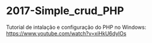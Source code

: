 # 2017-Simple_crud_PHP




Tutorial de intalação e configuração do PHP no Windows: https://www.youtube.com/watch?v=xiHkU6dylOs
